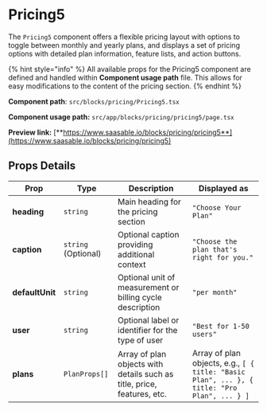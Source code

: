 # Pricing5

The `Pricing5` component offers a flexible pricing layout with options to toggle between monthly and yearly plans, and displays a set of pricing options with detailed plan information, feature lists, and action buttons.

{% hint style="info" %}
All available props for the Pricing5 component are defined and handled within **Component usage path** file. This allows for easy modifications to the content of the pricing section.
{% endhint %}

**Component path**: `src/blocks/pricing/Pricing5.tsx`

**Component usage path:**  `src/app/blocks/pricing/pricing5/page.tsx`

**Preview link:** [**https://www.saasable.io/blocks/pricing/pricing5**](https://www.saasable.io/blocks/pricing/pricing5)

## Props Details

| Prop            | Type                | Description                                                             | Displayed as                                                                                |
| --------------- | ------------------- | ----------------------------------------------------------------------- | ------------------------------------------------------------------------------------------- |
| **heading**     | `string`            | Main heading for the pricing section                                    | `"Choose Your Plan"`                                                                        |
| **caption**     | `string` (Optional) | Optional caption providing additional context                           | `"Choose the plan that's right for you."`                                                   |
| **defaultUnit** | `string`            | Optional unit of measurement or billing cycle description               | `"per month"`                                                                               |
| **user**        | `string`            | Optional label or identifier for the type of user                       | `"Best for 1-50 users"`                                                                     |
| **plans**       | `PlanProps[]`       | Array of plan objects with details such as title, price, features, etc. | Array of plan objects, e.g., `[ { title: "Basic Plan", ... }, { title: "Pro Plan", ... } ]` |

